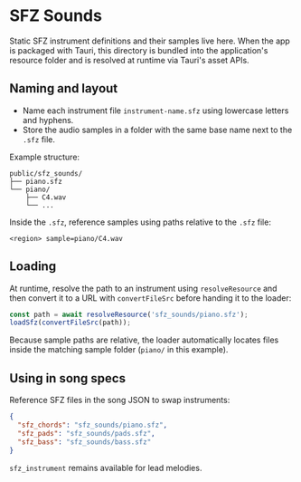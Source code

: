 # SFZ Sounds

Static SFZ instrument definitions and their samples live here. When the app is
packaged with Tauri, this directory is bundled into the application's resource
folder and is resolved at runtime via Tauri's asset APIs.

## Naming and layout

- Name each instrument file `instrument-name.sfz` using lowercase letters and
  hyphens.
- Store the audio samples in a folder with the same base name next to the
  `.sfz` file.

Example structure:

```
public/sfz_sounds/
├── piano.sfz
└── piano/
    ├── C4.wav
    └── ...
```

Inside the `.sfz`, reference samples using paths relative to the `.sfz` file:

```
<region> sample=piano/C4.wav
```

## Loading

At runtime, resolve the path to an instrument using `resolveResource` and then
convert it to a URL with `convertFileSrc` before handing it to the loader:

```ts
const path = await resolveResource('sfz_sounds/piano.sfz');
loadSfz(convertFileSrc(path));
```

Because sample paths are relative, the loader automatically locates files inside
the matching sample folder (`piano/` in this example).

## Using in song specs

Reference SFZ files in the song JSON to swap instruments:

```json
{
  "sfz_chords": "sfz_sounds/piano.sfz",
  "sfz_pads": "sfz_sounds/pads.sfz",
  "sfz_bass": "sfz_sounds/bass.sfz"
}
```

`sfz_instrument` remains available for lead melodies.
